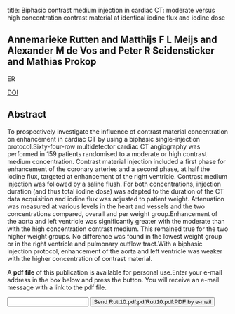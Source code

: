 title: Biphasic contrast medium injection in cardiac CT: moderate versus high concentration contrast material at identical iodine flux and iodine dose

## Annemarieke Rutten and Matthijs F L Meijs and Alexander M de Vos and Peter R Seidensticker and Mathias Prokop
ER

<a href="https://doi.org/10.1007/s00330-010-1752-4">DOI</a>

## Abstract
To prospectively investigate the influence of contrast material concentration on enhancement in cardiac CT by using a biphasic single-injection protocol.Sixty-four-row multidetector cardiac CT angiography was performed in 159 patients randomised to a moderate or high contrast medium concentration. Contrast material injection included a first phase for enhancement of the coronary arteries and a second phase, at half the iodine flux, targeted at enhancement of the right ventricle. Contrast medium injection was followed by a saline flush. For both concentrations, injection duration (and thus total iodine dose) was adapted to the duration of the CT data acquisition and iodine flux was adjusted to patient weight. Attenuation was measured at various levels in the heart and vessels and the two concentrations compared, overall and per weight group.Enhancement of the aorta and left ventricle was significantly greater with the moderate than with the high concentration contrast medium. This remained true for the two higher weight groups. No difference was found in the lowest weight group or in the right ventricle and pulmonary outflow tract.With a biphasic injection protocol, enhancement of the aorta and left ventricle was weaker with the higher concentration of contrast material.

A <b>pdf file</b> of this publication is available for personal use.Enter your e-mail address in the box below and press the button. You will receive an e-mail message with a link to the pdf file.
<form action="sender.php">  <input type="text" name="email">  <input type="submit" value="Send Rutt10.pdf:pdfRutt10.pdf:PDF by e-mail"></form>